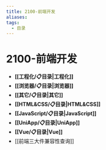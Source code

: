 ```yaml
---
title: 2100-前端开发
aliases:
tags:
  - 目录
---
```


# 2100-前端开发

- **[[工程化/📋目录|工程化]]**
- **[[浏览器/📋目录|浏览器]]**
- **[[其它/📋目录|其它]]**
- **[[HTML&CSS/📋目录|HTML&CSS]]**
- **[[JavaScript/📋目录|JavaScript]]**
- **[[UniApp/📋目录|UniApp]]**
- **[[Vue/📋目录|Vue]]**
- [[前端三大件兼容性查询]]

